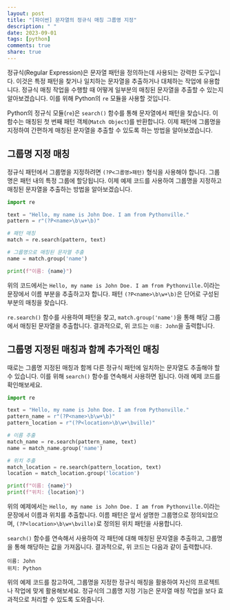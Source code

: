 ```yaml
---
layout: post
title: "[파이썬] 문자열의 정규식 매칭 그룹명 지정"
description: " "
date: 2023-09-01
tags: [python]
comments: true
share: true
---
```


정규식(Regular Expression)은 문자열 패턴을 정의하는데 사용되는 강력한 도구입니다. 이것은 특정 패턴을 찾거나 일치하는 문자열을 추출하거나 대체하는 작업에 유용합니다. 정규식 매칭 작업을 수행할 때 어떻게 일부분의 매칭된 문자열을 추출할 수 있는지 알아보겠습니다. 이를 위해 Python의 `re` 모듈을 사용할 것입니다.

Python의 정규식 모듈(`re`)은 `search()` 함수를 통해 문자열에서 패턴을 찾습니다. 이 함수는 매칭된 첫 번째 패턴 객체(`Match Object`)를 반환합니다. 이제 패턴에 그룹명을 지정하여 간편하게 매칭된 문자열을 추출할 수 있도록 하는 방법을 알아보겠습니다.

## 그룹명 지정 매칭

정규식 패턴에서 그룹명을 지정하려면 `(?P<그룹명>패턴)` 형식을 사용해야 합니다. 그룹명은 패턴 내의 특정 그룹에 할당됩니다. 이제 예제 코드를 사용하여 그룹명을 지정하고 매칭된 문자열을 추출하는 방법을 알아보겠습니다.

```python
import re

text = "Hello, my name is John Doe. I am from Pythonville."
pattern = r"(?P<name>\b\w+\b)"

# 패턴 매칭
match = re.search(pattern, text)

# 그룹명으로 매칭된 문자열 추출
name = match.group('name')

print(f"이름: {name}")
```

위의 코드에서는 `Hello, my name is John Doe. I am from Pythonville.`이라는 문장에서 이름 부분을 추출하고자 합니다. 패턴 `(?P<name>\b\w+\b)`은 단어로 구성된 부분의 매칭을 찾습니다. 

`re.search()` 함수를 사용하여 패턴을 찾고, `match.group('name')`을 통해 해당 그룹에서 매칭된 문자열을 추출합니다. 결과적으로, 위 코드는 `이름: John`을 출력합니다.

## 그룹명 지정된 매칭과 함께 추가적인 매칭

때로는 그룹명 지정된 매칭과 함께 다른 정규식 패턴에 일치하는 문자열도 추출해야 할 수 있습니다. 이를 위해 `search()` 함수를 연속해서 사용하면 됩니다. 아래 예제 코드를 확인해보세요.

```python
import re

text = "Hello, my name is John Doe. I am from Pythonville."
pattern_name = r"(?P<name>\b\w+\b)"
pattern_location = r"(?P<location>\b\w+\bville)"

# 이름 추출
match_name = re.search(pattern_name, text)
name = match_name.group('name')

# 위치 추출
match_location = re.search(pattern_location, text)
location = match_location.group('location')

print(f"이름: {name}")
print(f"위치: {location}")
```

위의 예제에서는 `Hello, my name is John Doe. I am from Pythonville.`이라는 문장에서 이름과 위치를 추출합니다. 이름 패턴은 앞서 설명한 그룹명으로 정의되었으며, `(?P<location>\b\w+\bville)`로 정의된 위치 패턴을 사용합니다. 

`search()` 함수를 연속해서 사용하여 각 패턴에 대해 매칭된 문자열을 추출하고, 그룹명을 통해 해당하는 값을 가져옵니다. 결과적으로, 위 코드는 다음과 같이 출력합니다.

```
이름: John
위치: Python
```

위의 예제 코드를 참고하여, 그룹명을 지정한 정규식 매칭을 활용하여 자신의 프로젝트나 작업에 맞게 활용해보세요. 정규식의 그룹명 지정 기능은 문자열 매칭 작업을 보다 효과적으로 처리할 수 있도록 도와줍니다.